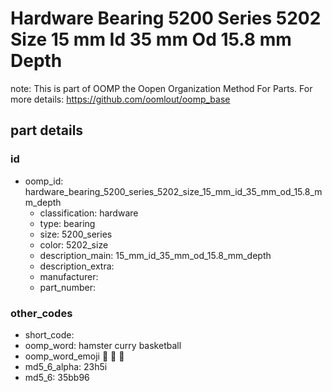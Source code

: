 # Hardware Bearing 5200 Series 5202 Size 15 mm Id 35 mm Od 15.8 mm Depth  

note: This is part of OOMP the Oopen Organization Method For Parts. For more details: https://github.com/oomlout/oomp_base

##  part details





### id
* oomp_id: hardware_bearing_5200_series_5202_size_15_mm_id_35_mm_od_15.8_mm_depth
  * classification: hardware
  * type: bearing
  * size: 5200_series
  * color: 5202_size
  * description_main: 15_mm_id_35_mm_od_15.8_mm_depth
  * description_extra: 
  * manufacturer: 
  * part_number: 

### other_codes
* short_code: 
* oomp_word: hamster curry basketball
* oomp_word_emoji :hamster: :curry: :basketball:
* md5_6_alpha: 23h5i
* md5_6: 35bb96
